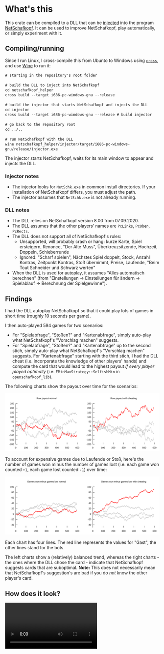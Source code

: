 # What's this

This crate can be compiled to a DLL that can be [injected](https://en.wikipedia.org/wiki/DLL_injection) into the program [NetSchafkopf](https://www.cutesoft.com/downloads.htm). It can be used to improve NetSchafkopf, play automatically, or simply experiment with it.

## Compiling/running

Since I run Linux, I cross-compile this from Ubunto to Windows using [`cross`](https://github.com/cross-rs/cross), and use [Wine](https://www.winehq.org/) to run it:

```
# starting in the repository's root folder

# build the DLL to inject into NetSchafkopf
cd netschafkopf_helper
cross build --target i686-pc-windows-gnu --release

# build the injector that starts NetSchafkopf and injects the DLL
cd injector
cross build --target i686-pc-windows-gnu --release # build injector

# go back to the repository root
cd ../..

# run NetSchafkopf with the DLL
wine netschafkopf_helper/injector/target/i686-pc-windows-gnu/release/injector.exe
```

The injector starts NetSchafkopf, waits for its main window to appear and injects the DLL.

### Injector notes

* The injector looks for `NetSchk.exe` in common install directories. If your installation of NetSchafkopf differs, you must adjust the path.
* The injector assumes that `NetSchk.exe` is not already running.

### DLL notes

* The DLL relies on NetSchafkopf version 8.00 from 07.09.2020.
* The DLL assumes that the other players' names are `PcLinks`, `PcOben`, `PcRects`.
* The DLL does not support all of NetSchafkopf's rules:
  * Unsupported, will probably crash or hang: kurze Karte, Spiel ersteigern, Renonce, "Der Alte Muss", Überkreuzsitzende, Hochzeit, Doppeln, Schieberrunde
  * Ignored: "Scharf spielen", Nächstes Spiel doppelt, Stock, Anzahl Kontras, Zeitpunkt Kontras, Stoß übernimmt, Preise, Laufende, "Beim Tout Schneider und Schwarz werten"
* When the DLL is used for autoplay, it assumes "Alles automatisch berechnen" (from "Einstellungen -> Einstellungen für <Spieler> ändern -> Spielablauf -> Berechnung der Spielgewinne").

## Findings

I had the DLL autoplay NetSchafkopf so that it could play lots of games in short time (roughly 10 seconds per game).

I then auto-played 594 games for two scenarios:
* For "Spielabfrage", "Stoßen?" and "Kartenabfrage", simply auto-play what NetSchafkopf's "Vorschlag machen" suggests.
* For "Spielabfrage", "Stoßen?" and "Kartenabfrage" up to the second stich, simply auto-play what NetSchafkopf's "Vorschlag machen" suggests. For "Kartenabfrage" starting with the third stich, I had the DLL cheat (i.e. incorporate the knowledge of other players' hands) and compute the card that would lead to the highest payout *if every player played optimally* (i.e. `EMinMaxStrategy::SelfishMin` in `openschafkopf_lib`).

The following charts show the payout over time for the scenarios:

![Payout over time](misc/chart_payout.svg "Payout over time without resp. with cheating")

To account for expensive games due to Laufende or Stoß, here's the number of games won minus the number of games lost (i.e. each game won counted `+1`, each game lost counted `-1`) over time:

![Games won minus games lost over time](misc/chart_games_won_minus_lost.svg "Games won minus games lost over time without resp. with cheating")

Each chart has four lines. The red line represents the values for "Gast", the other lines stand for the bots.

The left charts show a (relatively) balanced trend, whereas the right charts - the ones where the DLL chose the card - indicate that NetSchafkopf suggests cards that are suboptimal. **Note:** This does not necessarily mean that NetSchafkopf's suggestion's are bad if you do *not* know the other player's card.

## How does it look?

![Screencast of NetSchafkopf autoplayed by injected DLL](misc/screencast_autoplay.mp4 "Netschafkopf auto-played by injected DLL")
